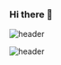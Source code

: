 ### Hi there 👋
![header](https://capsule-render.vercel.app/api?type=slice&color=gradient&height=100&section=header&text=Hello%20World&fontSize=90&animation=fadeIn)



<!--
**NewWisdom/NewWisdom** is a ✨ _special_ ✨ repository because its `README.md` (this file) appears on your GitHub profile.

Here are some ideas to get you started:

- 🔭 I’m currently working on ...
- 🌱 I’m currently learning ...
- 👯 I’m looking to collaborate on ...
- 🤔 I’m looking for help with ...
- 💬 Ask me about ...
- 📫 How to reach me: ...
- 😄 Pronouns: ...
- ⚡ Fun fact: ...
-->







![header](https://capsule-render.vercel.app/api?type=slice&color=gradient&height=100&section=footer)


